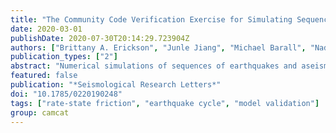 ```yaml
---
title: "The Community Code Verification Exercise for Simulating Sequences of Earthquakes and Aseismic Slip (SEAS)"
date: 2020-03-01
publishDate: 2020-07-30T20:14:29.723904Z
authors: ["Brittany A. Erickson", "Junle Jiang", "Michael Barall", "Nadia Lapusta", "Eric M. Dunham", "Ruth Harris", "Lauren S. Abrahams", "Kali L. Allison", "Jean-Paul Ampuero", "Sylvain Barbot", "Camilla Cattania", "Ahmed Elbanna", "Yuri Fialko", "Benjamin Idini", "Jeremy E. Kozdon", "Valère Lambert", "Yajing Liu", "Yingdi Luo", "Xiao Ma", "Maricela Best McKay", "Paul Segall", "Pengcheng Shi", "Martijn van den Ende", "Meng Wei"]
publication_types: ["2"]
abstract: "Numerical simulations of sequences of earthquakes and aseismic slip (SEAS) have made great progress over past decades to address important questions in earthquake physics. However, significant challenges in SEAS modeling remain in resolving multiscale interactions between earthquake nucleation, dynamic rupture, and aseismic slip, and understanding physical factors controlling observables such as seismicity and ground deformation. The increasing complexity of SEAS modeling calls for extensive efforts to verify codes and advance these simulations with rigor, reproducibility, and broadened impact. In 2018, we initiated a community code-verification exercise for SEAS simulations, supported by the Southern California Earthquake Center. Here, we report the findings from our first two benchmark problems (BP1 and BP2), designed to verify different computational methods in solving a mathematically well-defined, basic faulting problem. We consider a 2D antiplane problem, with a 1D planar vertical strike-slip fault obeying rate-and-state friction, embedded in a 2D homogeneous, linear elastic half-space. Sequences of quasi-dynamic earthquakes with periodic occurrences (BP1) or bimodal sizes (BP2) and their interactions with aseismic slip are simulated. The comparison of results from 11 groups using different numerical methods show excellent agreements in long-term and coseismic fault behavior. In BP1, we found that truncated domain boundaries influence interseismic stressing, earthquake recurrence, and coseismic rupture, and that model agreement is only achieved with sufficiently large domain sizes. In BP2, we found that complexity of fault behavior depends on how well physical length scales related to spontaneous nucleation and rupture propagation are resolved. Poor numerical resolution can result in artificial complexity, impacting simulation results that are of potential interest for characterizing seismic hazard such as earthquake size distributions, moment release, and recurrence times. These results inform the development of more advanced SEAS models, contributing to our further understanding of earthquake system dynamics."
featured: false
publication: "*Seismological Research Letters*"
doi: "10.1785/0220190248"
tags: ["rate-state friction", "earthquake cycle", "model validation"]
group: camcat
---
```


